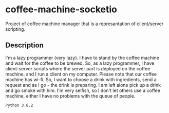 # coffee-machine-socketio
Project of coffee machine manager that is a represantation of client/server scripting.

## Description
I'm a lazy programmer (very lazy). I have to stand by the coffee machine and wait for the coffee to be brewed.
So, as a lazy programmer, I have client-server scripts where the server part is deployed on the coffee machine, and
I run a client on my computer. Please note that our coffee machine has wi-fi. So, I want to choose a drink with ingredients, 
send a request and as I go - the drink is preparing. I am left alone pick up a drink and go smoke with him.
I'm very selfish, so I don't let others use a coffee machine, either I have no problems with the queue of people.
```
Python 3.8.2
```

